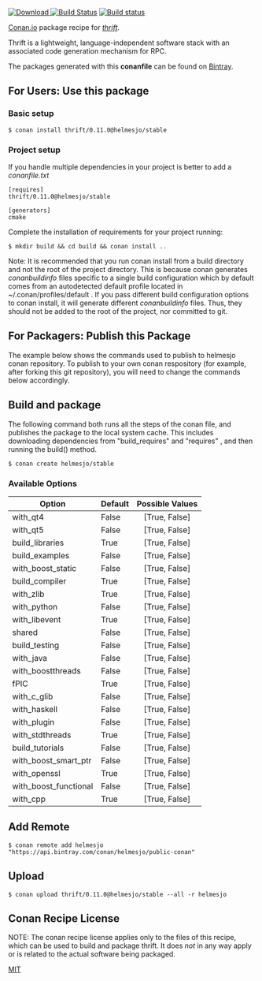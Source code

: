 [![Download](https://api.bintray.com/packages/helmesjo/public-conan/thrift%3Ahelmesjo/images/download.svg) ](https://bintray.com/helmesjo/public-conan/thrift%3Ahelmesjo/_latestVersion)
[![Build Status](https://travis-ci.org/helmesjo/conan-thrift.svg?branch=stable%2F0.11.0)](https://travis-ci.org/helmesjo/conan-thrift)
[![Build status](https://ci.appveyor.com/api/projects/status/github/helmesjo/conan-thrift?branch=stable%2F0.11.0&svg=true)](https://ci.appveyor.com/project/helmesjo/conan-thrift)

[Conan.io](https://conan.io) package recipe for [*thrift*](https://thrift.apache.org/).

Thrift is a lightweight,                     language-independent software                     stack with an associated code                     generation mechanism for RPC.

The packages generated with this **conanfile** can be found on [Bintray](https://bintray.com/helmesjo/public-conan/thrift%3Ahelmesjo).

## For Users: Use this package

### Basic setup

    $ conan install thrift/0.11.0@helmesjo/stable

### Project setup

If you handle multiple dependencies in your project is better to add a *conanfile.txt*

    [requires]
    thrift/0.11.0@helmesjo/stable

    [generators]
    cmake

Complete the installation of requirements for your project running:

    $ mkdir build && cd build && conan install ..

Note: It is recommended that you run conan install from a build directory and not the root of the project directory.  This is because conan generates *conanbuildinfo* files specific to a single build configuration which by default comes from an autodetected default profile located in ~/.conan/profiles/default .  If you pass different build configuration options to conan install, it will generate different *conanbuildinfo* files.  Thus, they should not be added to the root of the project, nor committed to git.

## For Packagers: Publish this Package

The example below shows the commands used to publish to helmesjo conan repository. To publish to your own conan respository (for example, after forking this git repository), you will need to change the commands below accordingly.

## Build and package

The following command both runs all the steps of the conan file, and publishes the package to the local system cache.  This includes downloading dependencies from "build_requires" and "requires" , and then running the build() method.

    $ conan create helmesjo/stable


### Available Options
| Option        | Default | Possible Values  |
| ------------- |:----------------- |:------------:|
| with_qt4      | False |  [True, False] |
| with_qt5      | False |  [True, False] |
| build_libraries      | True |  [True, False] |
| build_examples      | False |  [True, False] |
| with_boost_static      | False |  [True, False] |
| build_compiler      | True |  [True, False] |
| with_zlib      | True |  [True, False] |
| with_python      | False |  [True, False] |
| with_libevent      | True |  [True, False] |
| shared      | False |  [True, False] |
| build_testing      | False |  [True, False] |
| with_java      | False |  [True, False] |
| with_boostthreads      | False |  [True, False] |
| fPIC      | True |  [True, False] |
| with_c_glib      | False |  [True, False] |
| with_haskell      | False |  [True, False] |
| with_plugin      | False |  [True, False] |
| with_stdthreads      | True |  [True, False] |
| build_tutorials      | False |  [True, False] |
| with_boost_smart_ptr      | False |  [True, False] |
| with_openssl      | True |  [True, False] |
| with_boost_functional      | False |  [True, False] |
| with_cpp      | True |  [True, False] |

## Add Remote

    $ conan remote add helmesjo "https://api.bintray.com/conan/helmesjo/public-conan"

## Upload

    $ conan upload thrift/0.11.0@helmesjo/stable --all -r helmesjo


## Conan Recipe License

NOTE: The conan recipe license applies only to the files of this recipe, which can be used to build and package thrift.
It does *not* in any way apply or is related to the actual software being packaged.

[MIT](https://github.com/helmesjo/conan-thrift/blob/testing/0.11.0/LICENSE)
